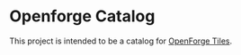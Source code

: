 # Openforge Catalog

This project is intended to be a catalog for [OpenForge Tiles](https://www.patreon.com/masterworktools).
